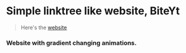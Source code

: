 # Simple linktree like website, BiteYt

> Here's the [website](https://biteytmods.github.io/Biteytlinks/)

### Website with gradient changing animations.
